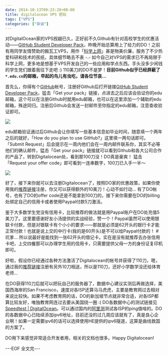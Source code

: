 ```yaml
---
date: 2014-10-13T09:23:28+08:00
title: digitalocean VPS 把玩
tags: ["VPS"]
categories: ["杂谈"]
---
```


对DigitalOcean家的VPS觊觎已久，正好前不久Github有针对高校学生的优惠活动——[GitHub Student Developer Pack](https://education.github.com/pack)，昨晚开始总算用上了给力的DO！之前有用同学友情赞助的搬瓦工VPS，用作「[科学上网](https://github.com/sjtug/kxsw)」甚是物美价廉，服务了不少热爱科研和技术的孩纸，具体细节略去不表 -.- 如今自己对VPS的需求已不再局限于科学上网，更多地是想基于VPS开发自己的一些应用和学点东西。手头没多少闲钱的学生党们跟着我往下走吧 :)  110美刀的DO不是梦！**目前Github似乎已经屏蔽了`*.edu.cn`的邮箱，早起的鸟儿有虫吃，请各位节哀...**  

首先么，你得有个[GitHub](https://github.com)帐号，注册好Github后打开链接[GitHub Student Developer Pack](https://education.github.com/pack)，猛击「Get your pack」链接，点进去之后应该会验证你的edu邮箱，这个可以在注册Github时就用edu邮箱，也可以在这里添加一个辅助的edu邮箱，殊途同归。注册后Github会发送一封邮件至你指定的edu邮箱，注意查收验证即可。  

![](http://7xojrx.com1.z0.glb.clouddn.com/images/misc/get-your-pack.png-q75)

<!--more-->

edu邮箱验证通过后Github会让你填写一些基本信息如毕业时间，随意填一个两年之后的就好，「How do you plan to use GitHub?」这里填一两句话即可。「Submit Request」后会提示在一周内他们会在一周内邮件联系你，其实不必等他们的确认邮件，猛击「Get your pack」链接就可以看到Github和各大公司合作的产品了，转到Digitalocean处，看到那100刀没！DO真是豪爽！ 猛击「Request your offer code」即可看到一连串数字，100刀已入手一半～  

![](http://7xojrx.com1.z0.glb.clouddn.com/images/misc/digitalocean-github.png-q75)

好了，接下来你就可以去注册Digitalocean了，按照DO家的优惠政策，如果你使用我的[推荐链接](https://www.digitalocean.com/?refcode=1b30ccf29628)注册，你又可以获得额外的10美刀！心动不如行动...  有了DO帐号，也有了DO的offer code还是不能拿到100刀的，接下来你需要在DO的billing处绑定自己的信用卡或者使用Paypal付款5刀激活。  

鉴于大多数学生党没有信用卡，比较推荐的做法就是用Paypal账户在DO处充值5美刀了。这里要感谢好友小汤提供的实战经验，赞一个！Paypal虽然可以使用银联卡付款，但是对银联卡有个小小的要求——那就是必须是62开头的银行卡才能正常付款！也就是说上交的中行卡(我的是60开头)是不可以给Paypal付款的！ #坑爹... 所以说最好是能找到一张62开头的借记卡。实在是没有就推荐去办张信用卡吧，上交四餐那可以办理学生用的信用卡，只需要提供父母一方的身份证复印机即可。

好啦，假设你已经通过各种方法激活了Digitalocean的帐号并获得了110刀，嗯，通过我的[推荐链接](https://www.digitalocean.com/?refcode=1b30ccf29628)注册有另外10刀相送，所以是110刀，还好小学数学没还给体育老师...  

在DO获得110刀后就可以把玩自己的服务器了，数据中心建议实测后再做选择，美国西海岸的San Francisco，速度对各ISP还算马马虎虎，主要是教育网过去相对来说比较快。如果不考虑教育网的话，DO的新加坡节点就非常合适，对各ISP都算比较友好，唯独教育网连过去要从美国绕一圈 :( DO各数据中心的测试链接见[Speedtest | DigitalOcean](http://speedtest-sfo1.digitalocean.com/)。可以通过国内的[阿里测](http://alibench.com/)测试各ISP的ping值啥的。DO的各数据中心已陆续添加ipv6地址，目前还没的过几周应该就有了，真是良心企业啊！如果一定需要ipv6的话可以选择使用HE提供的ipv6隧道，这算是曲线救国的方案了。

DO用下来感觉非常适合开发者用，相关的文档也很多。Happy Digitalocean!  

---EOF 全文完---